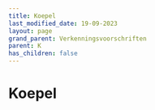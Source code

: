 ```yaml
---
title: Koepel
last_modified_date: 19-09-2023
layout: page
grand_parent: Verkenningsvoorschriften
parent: K
has_children: false
---
```


Koepel
======

